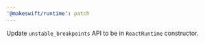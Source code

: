 ```yaml
---
'@makeswift/runtime': patch
---
```


Update `unstable_breakpoints` API to be in `ReactRuntime` constructor.
